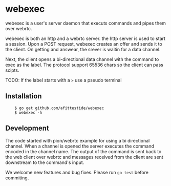 webexec
=======

webexec is a user's server daemon that executs commands and pipes them over
webrtc.

webexec is both an http and a webrtc server. the http server is used to start a
session. Upon a POST request, webexec creates an offer and sends it to the
client. On getting and answear, the srever is waitin for a data channel. 

Next, the client opens a bi-directional data channel with the command to exec
as the label. The protocol support 65536 chars so the client can pass scipts.

TODO: If the label starts with a `>` use a pseudo terminal

Installation
------------

```console
    $ go get github.com/afittestide/webexec
    $ webexec -h

```

Development
-----------

The code started with pion/webrtc example for using a bi directional channel.
When a channel is opened the server executes the command encoded in the channel
name. The output of the command is sent back to the web client over webrtc and
messages received from the client are sent downstream to the command's input.

We welcome new features and bug fixes. Please run `go test` before commiting.
